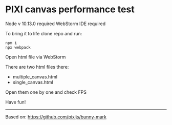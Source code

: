 # PIXI canvas performance test

Node v 10.13.0 required
WebStorm IDE required

To bring it to life clone repo and run:

```
npm i
npx webpack
```

Open html file via WebStorm

There are two html files there:

* multiple_canvas.html
* single_canvas.html

Open them one by one and check FPS

Have fun!

---

Based on: https://github.com/pixijs/bunny-mark